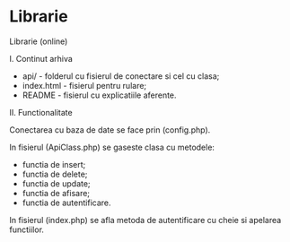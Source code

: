 # Librarie
Librarie (online)

I. Continut arhiva

- api/ - folderul cu fisierul de conectare si cel cu clasa;
- index.html - fisierul pentru rulare;
- README - fisierul cu explicatiile aferente.

II. Functionalitate

Conectarea cu baza de date se face prin (config.php).

In fisierul (ApiClass.php) se gaseste clasa cu metodele:

- functia de insert;
- functia de delete;
- functia de update;
- functia de afisare;
- functia de autentificare.

In fisierul (index.php) se afla metoda de autentificare cu cheie si apelarea functiilor.

